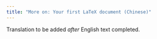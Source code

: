 ```yaml
---
title: "More on: Your first LaTeX document (Chinese)"
---
```

Translation to be added _after_ English text completed.
